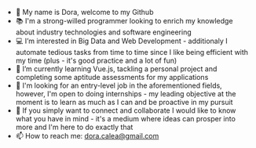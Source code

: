 - 👋 My name is Dora, welcome to my Github
- 📚 I'm a strong-willed programmer looking to enrich my knowledge about industry technologies and software engineering
- 💻 I’m interested in Big Data and Web Development - additionaly I automate tedious tasks from time to time since I like being efficient with my time (plus - it's good practice and a lot of fun)
- 🌱 I’m currently learning Vue.js, tackling a personal project and completing some aptitude assessments for my applications
- 💼 I'm looking for an entry-level job in the aforementioned fields, however, I'm open to doing internships - my leading objective at the moment is to learn as much as I can and be proactive in my pursuit
- 👥 If you simply want to connect and collaborate I would like to know what you have in mind - it's a medium where ideas can prosper into more and I'm here to do exactly that
- 📫 How to reach me: dora.calea@gmail.com

<!---
CaleaD/CaleaD is a ✨ special ✨ repository because its `README.md` (this file) appears on your GitHub profile.
You can click the Preview link to take a look at your changes.
--->
